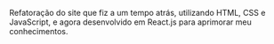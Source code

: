 Refatoração do site que fiz a um tempo atrás, utilizando HTML, CSS e JavaScript, e agora desenvolvido em React.js para aprimorar meu conhecimentos.
